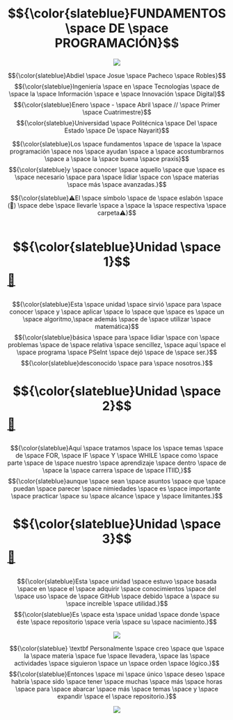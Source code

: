 # $${\color{slateblue}FUNDAMENTOS \space DE \space PROGRAMACIÓN}$$

<p align="center">
  <img src="https://www.gifcen.com/wp-content/uploads/2023/07/neon-gif-6.gif" />
</p>

$${\color{slateblue}Abdiel \space Josue \space Pacheco \space Robles}$$
$${\color{slateblue}Ingeniería \space en \space Tecnologías \space de \space la \space Información \space e \space Innovación \space Digital}$$
$${\color{slateblue}Enero \space - \space Abril \space // \space Primer \space Cuatrimestre}$$
$${\color{slateblue}Universidad \space Politécnica \space Del \space Estado \space De \space Nayarit}$$

$${\color{slateblue}Los \space fundamentos \space de \space la \space programación \space nos \space ayudan \space a \space acostumbrarnos \space a \space la \space buena \space praxis}$$
$${\color{slateblue}y \space conocer \space aquello \space que \space es \space necesario \space para \space lidiar \space con \space materias \space más \space avanzadas.}$$

$${\color{slateblue}⚠El \space símbolo \space de \space eslabón \space (🔗) \space debe \space llevarle \space a \space la \space respectiva \space carpeta⚠}$$

<p align="center">
  <img src="" />
</p>



# $${\color{slateblue}Unidad \space 1}$$ [ 🔗 ](https://github.com/W1nso1/FundProgr_UPEN_AP/tree/main/U1%20)
##
$${\color{slateblue}Esta \space unidad \space sirvió \space para \space conocer \space y \space aplicar \space lo \space que \space es \space un \space algoritmo,\space además \space de \space utilizar \space matemática}$$
$${\color{slateblue}básica \space para \space lidiar \space con \space problemas \space de \space relativa \space sencillez, \space aquí \space el \space programa \space PSeInt \space dejó \space de \space ser.}$$
$${\color{slateblue}desconocido \space para \space nosotros.}$$
  

# $${\color{slateblue}Unidad \space 2}$$ [ 🔗 ](https://github.com/W1nso1/FundProgr_UPEN_AP/tree/main/U2)
##
$${\color{slateblue}Aquí \space tratamos \space los \space temas \space de \space FOR, \space IF \space Y \space WHILE \space como \space parte \space de \space nuestro \space aprendizaje \space dentro \space de \space la \space carrera \space de \space ITIID,}$$
$${\color{slateblue}aunque \space sean \space asuntos \space que \space puedan \space parecer \space nimiedades \space es \space importante \space practicar \space su \space alcance \space y \space limitantes.}$$
  

# $${\color{slateblue}Unidad \space 3}$$ [ 🔗 ](https://github.com/W1nso1/FundProgr_UPEN_AP/tree/main/U3)
##
$${\color{slateblue}Esta \space unidad \space estuvo \space basada \space en \space el \space adquirir \space conocimientos \space del \space uso \space de \space GitHub \space debido \space a \space su \space increible \space utilidad.}$$
$${\color{slateblue}Es \space esta \space unidad \space donde \space éste \space repositorio \space vería \space su \space nacimiento.}$$
  
<p align="center">
  <img src="https://images-wixmp-ed30a86b8c4ca887773594c2.wixmp.com/f/cf2836cb-5893-4a6c-b156-5a89d94fc721/db0748x-9fcb8587-a61b-4a2e-b440-5d0de36e7a26.gif?token=eyJ0eXAiOiJKV1QiLCJhbGciOiJIUzI1NiJ9.eyJzdWIiOiJ1cm46YXBwOjdlMGQxODg5ODIyNjQzNzNhNWYwZDQxNWVhMGQyNmUwIiwiaXNzIjoidXJuOmFwcDo3ZTBkMTg4OTgyMjY0MzczYTVmMGQ0MTVlYTBkMjZlMCIsIm9iaiI6W1t7InBhdGgiOiJcL2ZcL2NmMjgzNmNiLTU4OTMtNGE2Yy1iMTU2LTVhODlkOTRmYzcyMVwvZGIwNzQ4eC05ZmNiODU4Ny1hNjFiLTRhMmUtYjQ0MC01ZDBkZTM2ZTdhMjYuZ2lmIn1dXSwiYXVkIjpbInVybjpzZXJ2aWNlOmZpbGUuZG93bmxvYWQiXX0.Mv1MCMhq82G6jmVgNp-A7S9sKfmy1ZzaTM5IeXu-SkY" />
</p>

$${\color{slateblue} \textbf Personalmente \space creo \space que \space la \space materia \space fue \space llevadera, \space las \space actividades \space siguieron \space un \space orden \space lógico.}$$
$${\color{slateblue}Entonces \space mi  \space único \space deseo \space habría \space sido \space tener \space muchas \space más \space horas \space para \space abarcar \space más \space temas \space y \space expandir \space el \space repositorio.}$$

<p align="center">
  <img src="https://i.pinimg.com/736x/66/5c/67/665c67b67818fedeae9f0c7eb0c9882b.jpg" />
</p>
